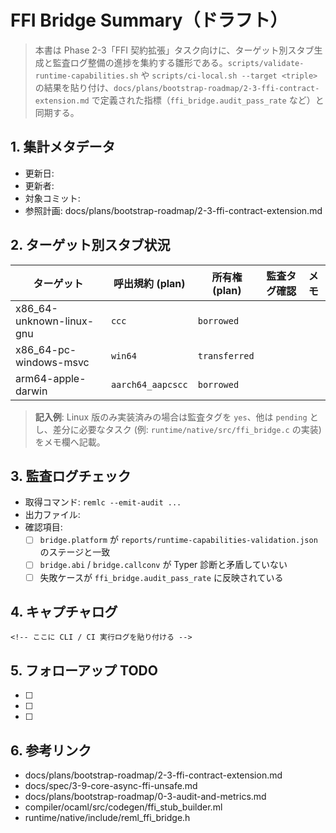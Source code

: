 # FFI Bridge Summary（ドラフト）

> 本書は Phase 2-3「FFI 契約拡張」タスク向けに、ターゲット別スタブ生成と監査ログ整備の進捗を集約する雛形である。`scripts/validate-runtime-capabilities.sh` や `scripts/ci-local.sh --target <triple>` の結果を貼り付け、`docs/plans/bootstrap-roadmap/2-3-ffi-contract-extension.md` で定義された指標（`ffi_bridge.audit_pass_rate` など）と同期する。

## 1. 集計メタデータ

- 更新日: <!-- YYYY-MM-DD -->
- 更新者: <!-- your-name -->
- 対象コミット: <!-- git rev-parse HEAD -->
- 参照計画: docs/plans/bootstrap-roadmap/2-3-ffi-contract-extension.md

## 2. ターゲット別スタブ状況

| ターゲット | 呼出規約 (plan) | 所有権 (plan) | 監査タグ確認 | メモ |
| --- | --- | --- | --- | --- |
| x86_64-unknown-linux-gnu | `ccc` | `borrowed` | <!-- yes/no --> | <!-- 補足 --> |
| x86_64-pc-windows-msvc | `win64` | `transferred` | <!-- yes/no --> | <!-- 補足 --> |
| arm64-apple-darwin | `aarch64_aapcscc` | `borrowed` | <!-- yes/no --> | <!-- 補足 --> |

> **記入例**: Linux 版のみ実装済みの場合は監査タグを `yes`、他は `pending` とし、差分に必要なタスク (例: `runtime/native/src/ffi_bridge.c` の実装) をメモ欄へ記載。

## 3. 監査ログチェック

- 取得コマンド: `remlc --emit-audit ...`
- 出力ファイル: <!-- path/to/audit.jsonl -->
- 確認項目:
  - [ ] `bridge.platform` が `reports/runtime-capabilities-validation.json` のステージと一致
  - [ ] `bridge.abi` / `bridge.callconv` が Typer 診断と矛盾していない
  - [ ] 失敗ケースが `ffi_bridge.audit_pass_rate` に反映されている

## 4. キャプチャログ

```text
<!-- ここに CLI / CI 実行ログを貼り付ける -->
```

## 5. フォローアップ TODO

- [ ] <!-- 例: Windows スタブで `Ownership::Transferred` のテストを追加 -->
- [ ] <!-- 例: `runtime/native/include/reml_ffi_bridge.h` に audit hook を接続 -->
- [ ] <!-- 例: `tooling/ci/sync-iterator-audit.sh` へ FFI チェックを統合 -->

## 6. 参考リンク

- docs/plans/bootstrap-roadmap/2-3-ffi-contract-extension.md
- docs/spec/3-9-core-async-ffi-unsafe.md
- docs/plans/bootstrap-roadmap/0-3-audit-and-metrics.md
- compiler/ocaml/src/codegen/ffi_stub_builder.ml
- runtime/native/include/reml_ffi_bridge.h
